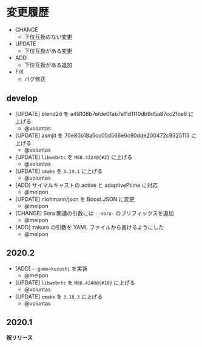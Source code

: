 # 変更履歴

- CHANGE
    - 下位互換のない変更
- UPDATE
    - 下位互換がある変更
- ADD
    - 下位互換がある追加
- FIX
    - バグ修正

## develop

- [UPDATE] blend2d を a48108b7efde01ab7e11d1110db9d5a87cc2fbe6 に上げる
    - @voluntas
- [UPDATE] asmjit を 70e80b18a5cc05d566e6c90dde200472c9325113 に上げる
    - @voluntas
- [UPDATE] `libwebrtc` を `M88.4324@{#2}` に上げる
    - @voluntas
- [UPDATE] `cmake` を `3.19.1` に上げる
    - @voluntas
- [ADD] サイマルキャストの active と adaptivePtime に対応
    - @melpon
- [UPDATE] nlohmann/json を Boost.JSON に変更
    - @melpon
- [CHANGE] Sora 関連の引数には `--sora-` のプリフィックスを追加
    - @melpon
- [ADD] zakuro の引数を YAML ファイルから書けるようにした
    - @melpon

## 2020.2

- [ADD] `--game=kuzushi` を実装
    - @melpon
- [UPDATE] `libwebrtc` を `M86.4240@{#10}` に上げる
    - @voluntas
- [UPDATE] `cmake` を `3.18.3` に上げる
    - @voluntas

## 2020.1

**祝リリース**
